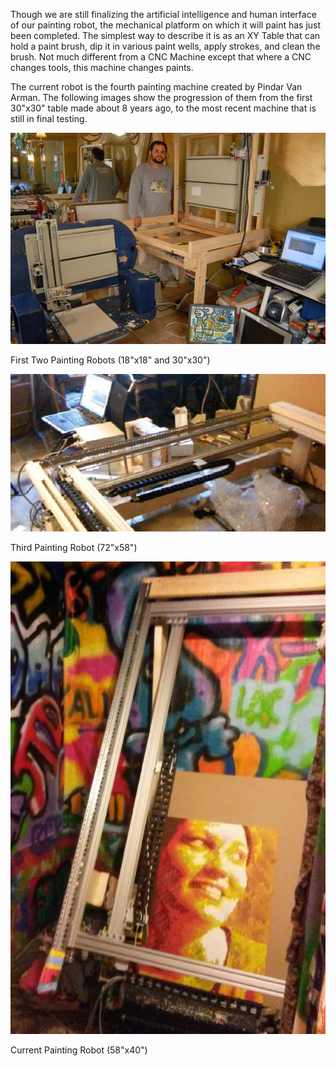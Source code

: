 Though we are still finalizing the artificial intelligence and human interface of our painting robot, the mechanical platform on which it will paint has just been completed.  The simplest way to describe it is as an XY Table that can hold a paint brush, dip it in various paint wells, apply strokes, and clean the brush.  Not much different from a CNC Machine except that where a CNC changes tools, this machine changes paints.

The current robot is the fourth painting machine created by Pindar Van Arman.  The following images show the progression of them from the first 30"x30" table made about 8 years ago, to the most recent machine that is still in final testing.

![First Two Robots](../project_images/construction1.jpg?raw=true "First Two Robots")

First Two Painting Robots (18"x18" and 30"x30")

![Third Robot](../project_images/construction2.jpg?raw=true "Third Robots")

Third Painting Robot (72"x58")

![Current Robot](../project_images/construction3.jpg?raw=true "Current Robot")

Current Painting Robot (58"x40")
